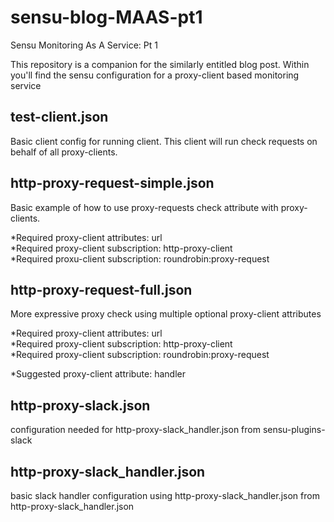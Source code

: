 # sensu-blog-MAAS-pt1
Sensu Monitoring As A Service: Pt 1

This repository is a companion for the similarly entitled blog post. Within you'll find the sensu configuration for a proxy-client based monitoring service

## test-client.json
Basic client config for running client. This client will run check requests on behalf of all proxy-clients.

## http-proxy-request-simple.json
Basic example of how to use proxy-requests check attribute with proxy-clients. 

*Required proxy-client attributes: url   
*Required proxy-client subscription: http-proxy-client   
*Required proxu-client subscription: roundrobin:proxy-request

## http-proxy-request-full.json
More expressive proxy check using multiple optional proxy-client attributes

*Required proxy-client attributes: url   
*Required proxy-client subscription: http-proxy-client   
*Required proxy-client subscription: roundrobin:proxy-request

*Suggested proxy-client attribute: handler

## http-proxy-slack.json
configuration needed for http-proxy-slack_handler.json from sensu-plugins-slack

## http-proxy-slack_handler.json
basic slack handler configuration using http-proxy-slack_handler.json from http-proxy-slack_handler.json
